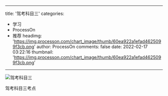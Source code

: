 
---
title: '驾考科目三'
categories: 
 - 学习
 - ProcessOn
 - 推荐
headimg: 'https://img.processon.com/chart_image/thumb/60ea922a1efad4625099f3cb.png'
author: ProcessOn
comments: false
date: 2022-02-17 03:22:16
thumbnail: 'https://img.processon.com/chart_image/thumb/60ea922a1efad4625099f3cb.png'
---

<div>   
<img class="thumb" alt="驾考科目三" src="https://img.processon.com/chart_image/thumb/60ea922a1efad4625099f3cb.png" referrerpolicy="no-referrer">
<p>驾考科目三考点</p>  
</div>
            